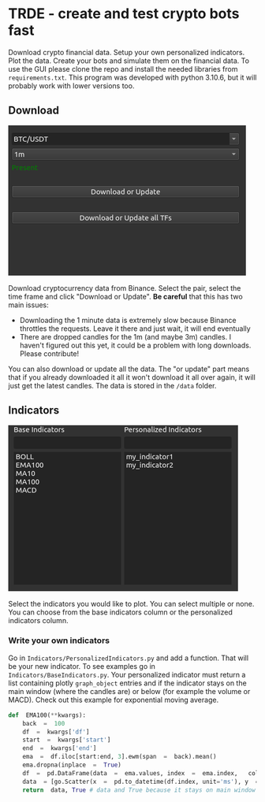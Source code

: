 # TRDE - create and test crypto bots fast

Download crypto financial data. Setup your own personalized indicators. Plot the data. Create your bots and simulate them on the financial data.
To use the GUI please clone the repo and install the needed libraries from `requirements.txt`. This program was developed with python 3.10.6, but it will probably work with lower versions too.
## Download
![download](/images/download.png "Download")

Download cryptocurrency data from Binance. Select the pair, select the time frame and click "Download or Update". **Be careful** that this has two main issues:

 - Downloading the 1 minute data is extremely slow because Binance throttles the requests. Leave it there and just wait, it will end eventually
 - There are dropped candles for the 1m (and maybe 3m) candles. I haven't figured out this yet, it could be a problem with long downloads. Please contribute!

You can also download or update all the data. The "or update" part means that if you already downloaded it all it won't download it all over again, it will just get the latest candles. The data is stored in the `/data` folder.
## Indicators
![indicators](/images/indicators.png "Indicators")

Select the indicators you would like to plot. You can select multiple or none. You can choose from the base indicators column or the personalized indicators column.
### Write your own indicators
Go in `Indicators/PersonalizedIndicators.py` and add a function. That will be your new indicator. To see examples go in `Indicators/BaseIndicators.py`. Your personalized indicator must return a list containing plotly `graph_object` entries and if the indicator stays on the main window (where the candles are) or below (for example the volume or MACD). Check out this example for exponential moving average. 
```python
def  EMA100(**kwargs):
	back  =  100
	df  =  kwargs['df']
	start  =  kwargs['start']
	end  =  kwargs['end']
	ema  =  df.iloc[start:end, 3].ewm(span  =  back).mean()
	ema.dropna(inplace  =  True)
	df  =  pd.DataFrame(data  =  ema.values, index  =  ema.index, 	columns=['EMA100'])
	data  = [go.Scatter(x  =  pd.to_datetime(df.index, unit='ms'), y  =  df.iloc[:,0], opacity  =  0.8, line=dict(width=2), name  =  "EMA100")]
	return  data, True # data and True because it stays on main window
```

